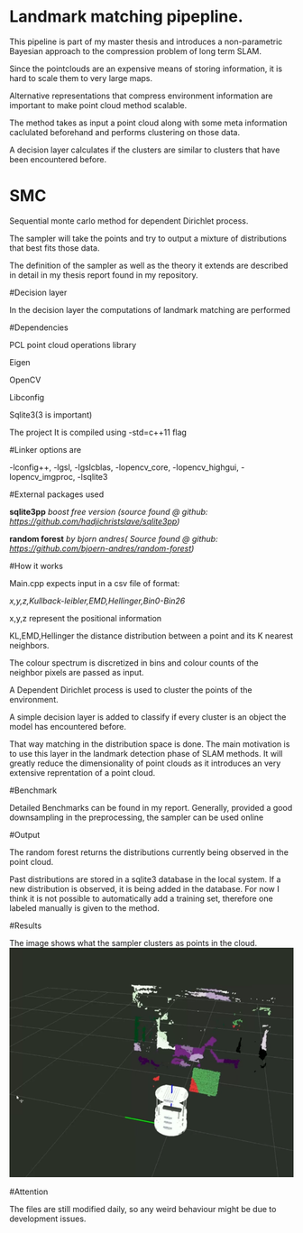 # Landmark matching pipepline.

This pipeline is part of my master thesis and introduces a non-parametric Bayesian approach to the compression problem of long term SLAM.

Since the pointclouds are an expensive means of storing information, it is hard to scale them to very large maps.

Alternative representations that compress environment information are important to make point cloud method scalable.

The method takes as input a point cloud along with some meta information caclulated beforehand and performs clustering on those data.

A decision layer calculates if the clusters are similar to clusters that have been encountered before.


# SMC

Sequential monte carlo method for dependent Dirichlet process.

The sampler will take the points and try to output a mixture of distributions that best fits those data.

The definition of the sampler as well as the theory it extends are described in detail in my thesis report found in my repository.


#Decision layer

In the decision layer the computations of landmark matching are performed


#Dependencies

PCL point cloud operations library

Eigen

OpenCV

Libconfig

Sqlite3(3 is important)

The project It is compiled using -std=c++11 flag

#Linker options are

-lconfig++,
-lgsl,
-lgslcblas,
-lopencv_core,
-lopencv_highgui,
-lopencv_imgproc,
-lsqlite3

#External packages used

**sqlite3pp** *boost free version (source found @ github: https://github.com/hadjichristslave/sqlite3pp)*

**random forest** *by bjorn andres( Source found @ github: https://github.com/bjoern-andres/random-forest)*

#How it works

Main.cpp expects input in a csv file of format:

*x,y,z,Kullback-leibler,EMD,Hellinger,Bin0-Bin26*

x,y,z represent the positional information

KL,EMD,Hellinger the distance distribution between a point and its K nearest neighbors.

The colour spectrum is discretized in bins and colour counts of the neighbor pixels are passed as input.

A Dependent Dirichlet process is used to cluster the points of the environment.

A simple decision layer is added to classify if every cluster is an object the model has encountered before.

That way matching in the distribution space is done. The main motivation is to use this layer in the landmark detection phase of SLAM methods. It will greatly reduce the dimensionality of point clouds as it introduces an very extensive reprentation of a point cloud.

#Benchmark

Detailed Benchmarks can be found in my report.
Generally, provided a good downsampling in the preprocessing, the sampler can be used online

#Output

The random forest returns the distributions currently being observed in the point cloud.

Past distributions are stored in a sqlite3 database in the local system. If a new distribution is observed, it is being added in the database. For now I think it is not possible to automatically add a training set, therefore one labeled manually is given to the method.

#Results


The image shows what the sampler clusters as points in the cloud.
![alt tag](images/posBound3.png)


#Attention

The files are still modified daily, so any weird behaviour might be due to development issues.


